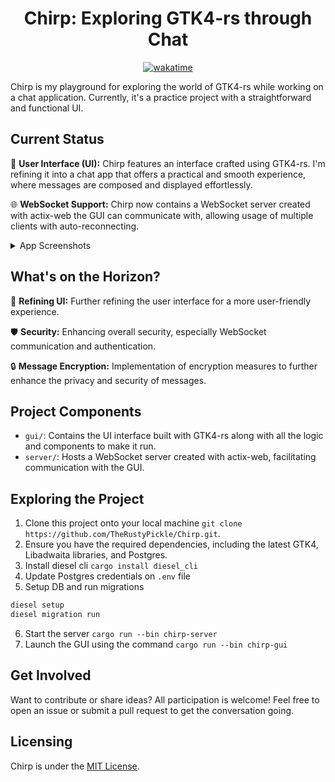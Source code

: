 <div align="center"><h1>Chirp: Exploring GTK4-rs through Chat</h1></div>

<div align=center><a href="https://wakatime.com/badge/github/TheRustyPickle/Chirp"><img src="https://wakatime.com/badge/github/TheRustyPickle/Chirp.svg" alt="wakatime"></a></div>

Chirp is my playground for exploring the world of GTK4-rs while working on a chat application. Currently, it's a practice project with a straightforward and functional UI.

## Current Status

🎨 **User Interface (UI):** Chirp features an interface crafted using GTK4-rs. I'm refining it into a chat app that offers a practical and smooth experience, where messages are composed and displayed effortlessly.

🌐 **WebSocket Support:** Chirp now contains a WebSocket server created with actix-web the GUI can communicate with, allowing usage of multiple clients with auto-reconnecting.

<details>
<summary>App Screenshots</summary>
  <img src="https://github.com/TheRustyPickle/Chirp/assets/35862475/56a88c28-3cbe-4ecf-8d32-ffb85e0f6a56">
  <img src="https://github.com/TheRustyPickle/Chirp/assets/35862475/39919dd7-8ebe-42ee-9a07-d5c4dcbf5601">
</details>

## What's on the Horizon?

🔧 **Refining UI:** Further refining the user interface for a more user-friendly experience.

🛡️ **Security:** Enhancing overall security, especially WebSocket communication and authentication.

🔒 **Message Encryption:** Implementation of encryption measures to further enhance the privacy and security of messages.

## Project Components

- `gui/`: Contains the UI interface built with GTK4-rs along with all the logic and components to make it run.
- `server/`: Hosts a WebSocket server created with actix-web, facilitating communication with the GUI.

## Exploring the Project

1. Clone this project onto your local machine `git clone https://github.com/TheRustyPickle/Chirp.git`.
2. Ensure you have the required dependencies, including the latest GTK4, Libadwaita libraries, and Postgres.
3. Install diesel cli `cargo install diesel_cli`
4. Update Postgres credentials on `.env` file
5. Setup DB and run migrations

```bash
diesel setup
diesel migration run
```

6. Start the server `cargo run --bin chirp-server`
7. Launch the GUI using the command `cargo run --bin chirp-gui`

## Get Involved

Want to contribute or share ideas? All participation is welcome! Feel free to open an issue or submit a pull request to get the conversation going.

## Licensing

Chirp is under the [MIT License](LICENSE).
